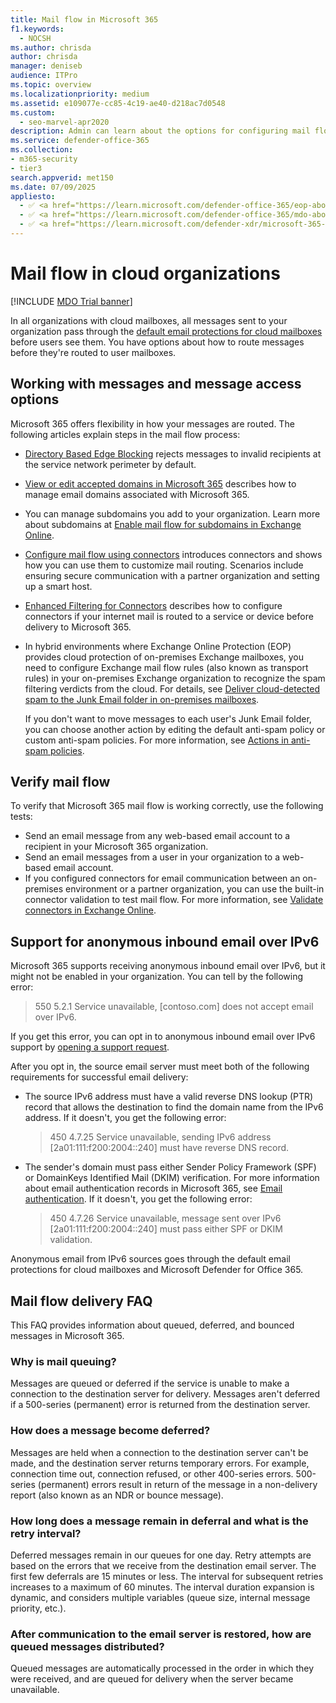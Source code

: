 ```yaml
---
title: Mail flow in Microsoft 365
f1.keywords: 
  - NOCSH
ms.author: chrisda
author: chrisda
manager: deniseb
audience: ITPro
ms.topic: overview
ms.localizationpriority: medium
ms.assetid: e109077e-cc85-4c19-ae40-d218ac7d0548
ms.custom: 
  - seo-marvel-apr2020
description: Admin can learn about the options for configuring mail flow and routing in all organizations with cloud mailboxes.
ms.service: defender-office-365
ms.collection: 
- m365-security
- tier3
search.appverid: met150
ms.date: 07/09/2025
appliesto:
  - ✅ <a href="https://learn.microsoft.com/defender-office-365/eop-about" target="_blank">Default email protections for cloud mailboxes</a>
  - ✅ <a href="https://learn.microsoft.com/defender-office-365/mdo-about#defender-for-office-365-plan-1-vs-plan-2-cheat-sheet" target="_blank">Microsoft Defender for Office 365 Plan 1 and Plan 2</a>
  - ✅ <a href="https://learn.microsoft.com/defender-xdr/microsoft-365-defender" target="_blank">Microsoft Defender XDR</a>
---
```


# Mail flow in cloud organizations

[!INCLUDE [MDO Trial banner](../includes/mdo-trial-banner.md)]

In all organizations with cloud mailboxes, all messages sent to your organization pass through the [default email protections for cloud mailboxes](eop-about.md) before users see them. You have options about how to route messages before they're routed to user mailboxes.

## Working with messages and message access options

Microsoft 365 offers flexibility in how your messages are routed. The following articles explain steps in the mail flow process:

- [Directory Based Edge Blocking](/exchange/mail-flow-best-practices/use-directory-based-edge-blocking) rejects messages to invalid recipients at the service network perimeter by default.

- [View or edit accepted domains in Microsoft 365](/exchange/mail-flow-best-practices/manage-accepted-domains/manage-accepted-domains) describes how to manage email domains associated with Microsoft 365.

- You can manage subdomains you add to your organization. Learn more about subdomains at [Enable mail flow for subdomains in Exchange Online](/exchange/mail-flow-best-practices/manage-accepted-domains/enable-mail-flow-for-subdomains).

- [Configure mail flow using connectors](/exchange/mail-flow-best-practices/use-connectors-to-configure-mail-flow/use-connectors-to-configure-mail-flow) introduces connectors and shows how you can use them to customize mail routing. Scenarios include ensuring secure communication with a partner organization and setting up a smart host.

- [Enhanced Filtering for Connectors](/exchange/mail-flow-best-practices/use-connectors-to-configure-mail-flow/enhanced-filtering-for-connectors) describes how to configure connectors if your internet mail is routed to a service or device before delivery to Microsoft 365.

- In hybrid environments where Exchange Online Protection (EOP) provides cloud protection of on-premises Exchange mailboxes, you need to configure Exchange mail flow rules (also known as transport rules) in your on-premises Exchange organization to recognize the spam filtering verdicts from the cloud. For details, see [Deliver cloud-detected spam to the Junk Email folder in on-premises mailboxes](/exchange/standalone-eop/configure-eop-spam-protection-hybrid).

  If you don't  want to move messages to each user's Junk Email folder, you can choose another action by editing the default anti-spam policy or custom anti-spam policies. For more information, see [Actions in anti-spam policies](anti-spam-protection-about.md#actions-in-anti-spam-policies).

## Verify mail flow

To verify that Microsoft 365 mail flow is working correctly, use the following tests:

- Send an email message from any web-based email account to a recipient in your Microsoft 365 organization.
- Send an email messages from a user in your organization to a web-based email account.
- If you configured connectors for email communication between an on-premises environment or a partner organization, you can use the built-in connector validation to test mail flow. For more information, see [Validate connectors in Exchange Online](/exchange/mail-flow-best-practices/use-connectors-to-configure-mail-flow/validate-connectors).

## Support for anonymous inbound email over IPv6

Microsoft 365 supports receiving anonymous inbound email over IPv6, but it might not be enabled in your organization. You can tell by the following error:

> 550 5.2.1 Service unavailable, [contoso.com] does not accept email over IPv6.

If you get this error, you can opt in to anonymous inbound email over IPv6 support by [opening a support request](/microsoft-365/admin/get-help-support).

After you opt in, the source email server must meet both of the following requirements for successful email delivery:

- The source IPv6 address must have a valid reverse DNS lookup (PTR) record that allows the destination to find the domain name from the IPv6 address. If it doesn't, you get the following error:

  > 450 4.7.25 Service unavailable, sending IPv6 address [2a01:111:f200:2004::240] must have reverse DNS record.

- The sender's domain must pass either Sender Policy Framework (SPF) or DomainKeys Identified Mail (DKIM) verification. For more information about email authentication records in Microsoft 365, see [Email authentication](email-authentication-about.md). If it doesn't, you get the following error:

  > 450 4.7.26 Service unavailable, message sent over IPv6 [2a01:111:f200:2004::240] must pass either SPF or DKIM validation.

Anonymous email from IPv6 sources goes through the default email protections for cloud mailboxes and Microsoft Defender for Office 365.

## Mail flow delivery FAQ

This FAQ provides information about queued, deferred, and bounced messages in Microsoft 365.

### Why is mail queuing?

Messages are queued or deferred if the service is unable to make a connection to the destination server for delivery. Messages aren't deferred if a 500-series (permanent) error is returned from the destination server.

### How does a message become deferred?

Messages are held when a connection to the destination server can't be made, and the destination server returns temporary errors. For example, connection time out, connection refused, or other 400-series errors. 500-series (permanent) errors result in return of the message in a non-delivery report (also known as an NDR or bounce message).

### How long does a message remain in deferral and what is the retry interval?

Deferred messages remain in our queues for one day. Retry attempts are based on the errors that we receive from the destination email server. The first few deferrals are 15 minutes or less. The interval for subsequent retries increases to a maximum of 60 minutes. The interval duration expansion is dynamic, and considers multiple variables (queue size, internal message priority, etc.).

### After communication to the email server is restored, how are queued messages distributed?

Queued messages are automatically processed in the order in which they were received, and are queued for delivery when the server became unavailable.
